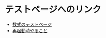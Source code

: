 <!-- TITLE: Testing -->
<!-- SUBTITLE: testing page -->

# テストページへのリンク
* [数式のテストページ](testing/math)
* [再起動時やること](testing/reboot)
